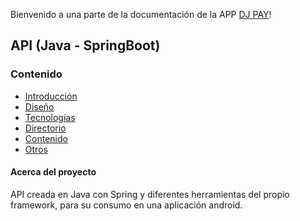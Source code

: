 Bienvenido a una parte de la documentación de la APP [DJ PAY](https://github.com/ChemaDvp/Api_DjPay/wiki)!

## API (Java - SpringBoot)

### Contenido
- [Introducción](https://github.com/ChemaDvp/Api_DjPay/wiki/Introducción)
- [Diseño](https://github.com/ChemaDvp/Api_DjPay/wiki/Diseño)
- [Tecnologías](https://github.com/ChemaDvp/Api_DjPay/wiki/Tecnologías)
- [Directorio](https://github.com/ChemaDvp/Api_DjPay/wiki/Directorio)
- [Contenido](https://github.com/ChemaDvp/Api_DjPay/wiki/Directorio)
- [Otros](https://github.com/ChemaDvp/Api_DjPay/wiki/Directorio)

#### Acerca del proyecto
API creada en Java con Spring y diferentes herramientas del propio framework, para su consumo en una aplicación android.
